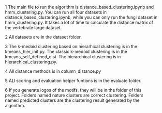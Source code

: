 1 The main file to run the algorithm is distance_based_clustering.ipynb and hmm_clustering.py. You can run all four datasets in distance_based_clustering.ipynb, while you can only run the fungi dataset in hmm_clustering.py. It takes a lot of time to calculate the distance matrix of the vertebrate large dataset.

2 All datasets are in the dataset folder.

3 The k-medoid clustering based on hierarhical clustering is in the kmeans_hier_init.py. The classic k-medoid clustering is in the kmeans_self_defined_dist. The hierarchical clustering is in hierarchical_clustering.py.

4 All distance methods is in column_distance.py

5 ALl scoring and evaluation helper funtions is in the evaluate folder.

6 If you generate logos of the motifs, they will be in the folder of this project. Folders named nature clusters are correct clustering. Folders named predicted clusters are the clustering result generated by the algorithm.

